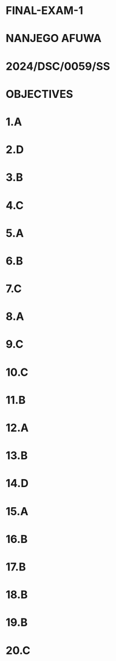 # FINAL-EXAM-1
# NANJEGO AFUWA
# 2024/DSC/0059/SS

# OBJECTIVES 
# 1.A
# 2.D
# 3.B
# 4.C
# 5.A 
# 6.B
# 7.C
# 8.A
# 9.C
# 10.C
# 11.B
# 12.A
# 13.B
# 14.D 
# 15.A
# 16.B
# 17.B
# 18.B
# 19.B
# 20.C